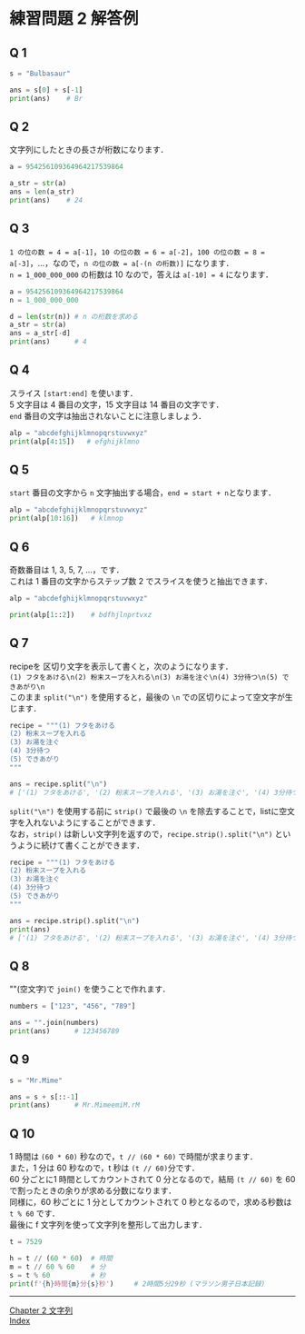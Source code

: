 # 練習問題 2 解答例

## Q 1

```python
s = "Bulbasaur"

ans = s[0] + s[-1]
print(ans)    # Br
```


## Q 2

文字列にしたときの長さが桁数になります．  

```python
a = 954256109364964217539864

a_str = str(a)
ans = len(a_str)
print(ans)    # 24
```

## Q 3

`1 の位の数 = 4 = a[-1]`，`10 の位の数 = 6 = a[-2]`，`100 の位の数 = 8 = a[-3]`，...，なので，`n の位の数 = a[-(n の桁数)]` になります．  
`n = 1_000_000_000` の桁数は 10 なので，答えは `a[-10] = 4` になります．  

```python
a = 954256109364964217539864
n = 1_000_000_000

d = len(str(n)) # n の桁数を求める
a_str = str(a)
ans = a_str[-d]
print(ans)      # 4
```

## Q 4

スライス `[start:end]` を使います．  
5 文字目は 4 番目の文字，15 文字目は 14 番目の文字です．  
`end` 番目の文字は抽出されないことに注意しましょう．  

```python
alp = "abcdefghijklmnopqrstuvwxyz"
print(alp[4:15])   # efghijklmno
```

## Q 5

`start` 番目の文字から `n` 文字抽出する場合，`end = start + n`となります．  

```python
alp = "abcdefghijklmnopqrstuvwxyz"
print(alp[10:16])   # klmnop
```

## Q 6

奇数番目は 1, 3, 5, 7, ...，です．  
これは 1 番目の文字からステップ数 2 でスライスを使うと抽出できます．  

```python
alp = "abcdefghijklmnopqrstuvwxyz"

print(alp[1::2])    # bdfhjlnprtvxz
```

## Q 7

recipeを 区切り文字を表示して書くと，次のようになります．  
`(1) フタをあける\n(2) 粉末スープを入れる\n(3) お湯を注ぐ\n(4) 3分待つ\n(5) できあがり\n`  
このまま `split("\n")` を使用すると，最後の `\n` での区切りによって空文字が生じます．  

```python
recipe = """(1) フタをあける
(2) 粉末スープを入れる
(3) お湯を注ぐ
(4) 3分待つ
(5) できあがり
"""

ans = recipe.split("\n")
# ['(1) フタをあける', '(2) 粉末スープを入れる', '(3) お湯を注ぐ', '(4) 3分待つ', '(5) できあがり', '']
```

`split("\n")` を使用する前に `strip()` で最後の `\n` を除去することで，listに空文字を入れないようにすることができます．  
なお，`strip()` は新しい文字列を返すので，`recipe.strip().split("\n")` というように続けて書くことができます．  

```python
recipe = """(1) フタをあける
(2) 粉末スープを入れる
(3) お湯を注ぐ
(4) 3分待つ
(5) できあがり
"""

ans = recipe.strip().split("\n")
print(ans)
# ['(1) フタをあける', '(2) 粉末スープを入れる', '(3) お湯を注ぐ', '(4) 3分待つ', '(5) できあがり']
```

## Q 8

""(空文字)で `join()` を使うことで作れます．  

```python
numbers = ["123", "456", "789"]

ans = "".join(numbers)
print(ans)      # 123456789
```

## Q 9

```python
s = "Mr.Mime"

ans = s + s[::-1]
print(ans)      # Mr.MimeemiM.rM
```

## Q 10

1 時間は `(60 * 60)` 秒なので，`t // (60 * 60)` で時間が求まります．  
また，1 分は 60 秒なので，t 秒は `(t // 60)`分です．  
60 分ごとに1 時間としてカウントされて 0 分となるので，結局 `(t // 60)` を 60 で割ったときの余りが求める分数になります．  
同様に，60 秒ごとに 1 分としてカウントされて 0 秒となるので，求める秒数は `t % 60` です．  
最後に f 文字列を使って文字列を整形して出力します．  

```python
t = 7529

h = t // (60 * 60)  # 時間
m = t // 60 % 60    # 分
s = t % 60          # 秒
print(f'{h}時間{m}分{s}秒')     # 2時間5分29秒 (マラソン男子日本記録)
```

<hr>

[Chapter 2 文字列](Chapter2.md)  
[Index](../README.md)

